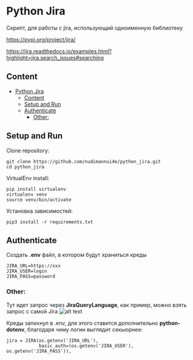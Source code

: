 # Python Jira
Скрипт, для работы с jira, использующий одноименную библиотеку 

https://pypi.org/project/jira/

https://jira.readthedocs.io/examples.html?highlight=jira.search_issues#searching

## Content
* [Python Jira](#python-jira)
  * [Content](#content)
  * [Setup and Run](#setup-and-run)
  * [Authenticate](#authenticate)
    * [Other:](#Other:)

## Setup and Run
Clone repository:
```
git clone https://github.com/nudimannui4e/python_jira.git
cd python_jira
```
VirtualEnv install:
```
pip install virtualenv
virtualenv venv
source venv/bin/activate
```
Установка зависимостей:
```
pip3 install -r requirements.txt
```
## Authenticate
Создать **.env** файл, в котором будут храниться креды
```
JIRA_URL=https://xxx
JIRA_USER=login
JIRA_PASS=password
```
### Other:
Тут идет запрос через **JiraQueryLanguage**, как пример, можно взять запрос с самой Jira
![alt text](https://i.imgur.com/aeSDAlc.png)

Креды запихнул в .env, для этого ставится дополнительно **python-dotenv**,
благодаря чему логин выглядит секьюрнее:
```
jira = JIRA(os.getenv('JIRA_URL'),
            basic_auth=(os.getenv('JIRA_USER'), os.getenv('JIRA_PASS')),
```
